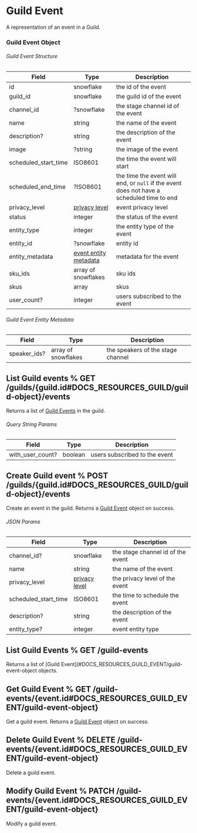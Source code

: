 # Guild Event

A representation of an event in a Guild.

### Guild Event Object

###### Guild Event Structure

| Field                 | Type                                                                                                   | Description                                                                               |
| --------------------- | ------------------------------------------------------------------------------------------------------ | ----------------------------------------------------------------------------------------- |
| id                    | snowflake                                                                                              | the id of the event                                                                       |
| guild_id              | snowflake                                                                                              | the guild id of the event                                                                 |
| channel_id            | ?snowflake                                                                                             | the stage channel id of the event                                                         |
| name                  | string                                                                                                 | the name of the event                                                                     |
| description?          | string                                                                                                 | the description of the event                                                              |
| image                 | ?string                                                                                                | the image of the event                                                                    |
| scheduled_start_time  | ISO8601                                                                                                | the time the event will start                                                             |
| scheduled_end_time    | ?ISO8601                                                                                               | the time the event will end, or `null` if the event does not have a scheduled time to end |
| privacy_level         | [privacy level](#DOCS_RESOURCES_STAGE_INSTANCE/stage-instance-object-privacy-level)                    | event privacy level                                                                       |
| status                | integer                                                                                                | the status of the event                                                                   |
| entity_type           | integer                                                                                                | the entity type of the event                                                              |
| entity_id             | ?snowflake                                                                                             | entity id                                                                                 |
| entity_metadata       | [event entity metadata](#DOCS_RESOURCES_STAGE_INSTANCE/guild-event-object-guild-event-entity-metadata) | metadata for the event                                                                    |
| sku_ids               | array of snowflakes                                                                                    | sku ids                                                                                   |
| skus                  | array                                                                                                  | skus                                                                                      |
| user_count?           | integer                                                                                                | users subscribed to the event                                                             |

###### Guild Event Entity Metadata

| Field        | Type                | Description                       |
| ------------ | ------------------- | --------------------------------- |
| speaker_ids? | array of snowflakes | the speakers of the stage channel |

## List Guild events % GET /guilds/{guild.id#DOCS_RESOURCES_GUILD/guild-object}/events

Returns a list of [Guild Events](#DOCS_RESOURCES_GUILD_EVENT/guild-event-object) in the guild.

###### Query String Params

| Field            | Type    | Description                   |
| ---------------- | ------- | ----------------------------- |
| with_user_count? | boolean | users subscribed to the event |

## Create Guild event % POST /guilds/{guild.id#DOCS_RESOURCES_GUILD/guild-object}/events

Create an event in the guild. Returns a [Guild Event](#DOCS_RESOURCES_GUILD_EVENT/guild-event-object) object on success.

###### JSON Params

| Field                | Type                                                                                | Description                       |
| -------------------- | ----------------------------------------------------------------------------------- | --------------------------------- |
| channel_id?          | snowflake                                                                           | the stage channel id of the event |
| name                 | string                                                                              | the name of the event             |
| privacy_level        | [privacy level](#DOCS_RESOURCES_STAGE_INSTANCE/stage-instance-object-privacy-level) | the privacy level of the event    |
| scheduled_start_time | ISO8601                                                                             | the time to schedule the event    |
| description?         | string                                                                              | the description of the event      |
| entity_type?         | integer                                                                             | event entity type                 |

## List Guild Events % GET /guild-events

Returns a list of [Guild Event](#DOCS_RESOURCES_GUILD_EVENT/guild-event-object objects.

## Get Guild Event % GET /guild-events/{event.id#DOCS_RESOURCES_GUILD_EVENT/guild-event-object}

Get a guild event. Returns a [Guild Event](#DOCS_RESOURCES_GUILD_EVENT/guild-event-object) object on success.

## Delete Guild Event % DELETE /guild-events/{event.id#DOCS_RESOURCES_GUILD_EVENT/guild-event-object}

Delete a guild event.

## Modify Guild Event % PATCH /guild-events/{event.id#DOCS_RESOURCES_GUILD_EVENT/guild-event-object}

Modify a guild event.
